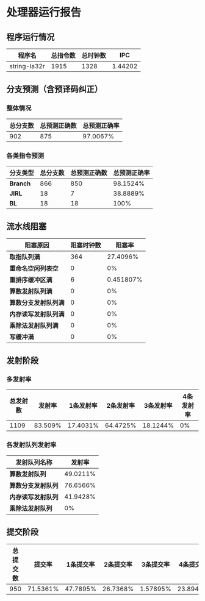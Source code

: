 # 处理器运行报告
## 程序运行情况
|程序名|总指令数|总时钟数|IPC|
|---|---|---|---|
|string-la32r|1915|1328|1.44202|

## 分支预测（含预译码纠正）
### 整体情况
|总分支数|总预测正确数|总预测正确率|
|---|---|---|
|902|875|97.0067%|

### 各类指令预测
|分支类型|总分支数|总预测正确数|总预测正确率|
|---|---|---|---|
|**Branch**| 866 | 850 | 98.1524%|
|**JIRL**| 18 | 7 | 38.8889%|
|**BL**| 18 | 18 | 100%|

## 流水线阻塞
|阻塞原因|阻塞时钟数|阻塞率|
|---|---|---|
|**取指队列满**| 364 | 27.4096%|
|**重命名空闲列表空**|0 | 0%|
|**重排序缓冲区满**|6 | 0.451807%|
|**算数发射队列满**|0 | 0%|
|**算数分支发射队列满**|0 | 0%|
|**内存读写发射队列满**|0 | 0%|
|**乘除法发射队列满**|0 | 0%|
|**写缓冲满**|0 | 0%|

## 发射阶段
### 多发射率
|总发射数|发射率|1条发射率|2条发射率|3条发射率|4条发射率|
|---|---|---|---|---|---|
|1109|83.509%|17.4031%|64.4725%|18.1244%|0%|

### 各发射队列发射率
|发射队列名称|发射率|
|---|---|
|**算数发射队列**|49.0211%|
|**算数分支发射队列**|76.6566%|
|**内存读写发射队列**|41.9428%|
|**乘除法发射队列**|0%|

## 提交阶段
|总提交数|提交率|1条提交率|2条提交率|3条提交率|4条提交率|
|---|---|---|---|---|---|
|950|71.5361%|47.7895%|26.7368%|1.57895%|23.8947%|
